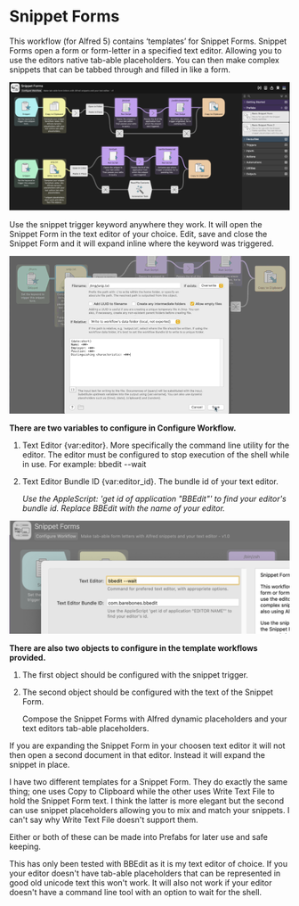 # Snippet Forms

This workflow (for Alfred 5) contains ‘templates’ for Snippet Forms. Snippet Forms open a form or form-letter in a specified text editor. Allowing you to use the editors native tab-able placeholders. You can then make complex snippets that can be tabbed through and filled in like a form.

![The Snippet Forms Workflow including two templates](workflow.png)

Use the snippet trigger keyword anywhere they work. It will open the Snippet Form in the text editor of your choice. Edit, save and close the Snippet Form and it will expand inline where the keyword was triggered.

![Animated gif showing Snippet Form working.](snippet_form.gif)

__There are two variables to configure in Configure Workflow.__ 

1. Text Editor {var:editor}. More specifically the command line utility for the editor. The editor must be configured to stop execution of the shell while in use. For example: bbedit --wait

2. Text Editor Bundle ID {var:editor_id}. The bundle id of your text editor.

	_Use the AppleScript: 'get id of application "BBEdit"' to find your editor's bundle id. Replace BBEdit with the name of your editor._
	
![The configure screen.](config.png)

__There are also two objects to configure in the template workflows provided.__

1. The first object should be configured with the snippet trigger.

2. The second object should be configured with the text of the Snippet Form.
	
	Compose the Snippet Forms with Alfred dynamic placeholders and your text editors tab-able placeholders.


If you are expanding the Snippet Form in your choosen text editor it will not then open a second document in that editor. Instead it will expand the snippet in place.

I have two different templates for a Snippet Form. They do exactly the same thing; one uses Copy to Clipboard while the other uses Write Text File to hold the Snippet Form text. I think the latter is more elegant but the second can use snippet placeholders allowing you to mix and match your snippets. I can't say why Write Text File doesn't support them.

Either or both of these can be made into Prefabs for later use and safe keeping.

This has only been tested with BBEdit as it is my text editor of choice.
If you your editor doesn't have tab-able placeholders that can be represented in good old unicode text this won't work.
It will also not work if your editor doesn't have a command line tool with an option to wait for the shell.